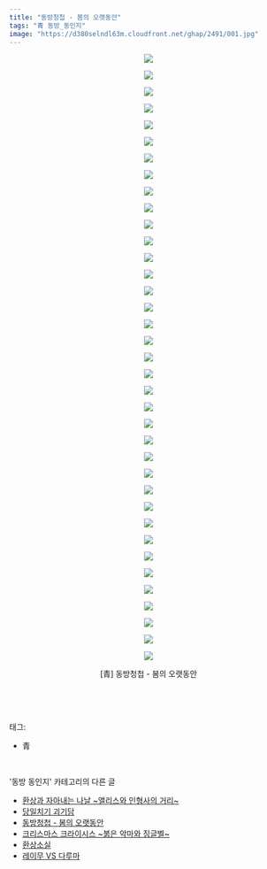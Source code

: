 ```yaml
---
title: "동방청첩 - 봄의 오랫동안"
tags: "青 동방_동인지"
image: "https://d380selndl63m.cloudfront.net/ghap/2491/001.jpg"
---
```

<div class="article">
<p style="text-align: center; clear: none; float: none;"><img src="{{ site.imgserver5 }}/ghap/2491/001.jpg"/></p>
<p style="text-align: center; clear: none; float: none;"><img src="{{ site.imgserver5 }}/ghap/2491/002.jpg"/></p>
<p style="text-align: center; clear: none; float: none;"><img src="{{ site.imgserver5 }}/ghap/2491/003.jpg"/></p>
<p style="text-align: center; clear: none; float: none;"><img src="{{ site.imgserver5 }}/ghap/2491/004.jpg"/></p>
<p style="text-align: center; clear: none; float: none;"><img src="{{ site.imgserver5 }}/ghap/2491/005.jpg"/></p>
<p style="text-align: center; clear: none; float: none;"><img src="{{ site.imgserver5 }}/ghap/2491/006.jpg"/></p>
<p style="text-align: center; clear: none; float: none;"><img src="{{ site.imgserver5 }}/ghap/2491/007.jpg"/></p>
<p style="text-align: center; clear: none; float: none;"><img src="{{ site.imgserver5 }}/ghap/2491/008.jpg"/></p>
<p style="text-align: center; clear: none; float: none;"><img src="{{ site.imgserver5 }}/ghap/2491/009.jpg"/></p>
<p style="text-align: center; clear: none; float: none;"><img src="{{ site.imgserver5 }}/ghap/2491/010.jpg"/></p>
<p style="text-align: center; clear: none; float: none;"><img src="{{ site.imgserver5 }}/ghap/2491/011.jpg"/></p>
<p style="text-align: center; clear: none; float: none;"><img src="{{ site.imgserver5 }}/ghap/2491/012.jpg"/></p>
<p style="text-align: center; clear: none; float: none;"><img src="{{ site.imgserver5 }}/ghap/2491/013.jpg"/></p>
<p style="text-align: center; clear: none; float: none;"><img src="{{ site.imgserver5 }}/ghap/2491/014.jpg"/></p>
<p style="text-align: center; clear: none; float: none;"><img src="{{ site.imgserver5 }}/ghap/2491/015.jpg"/></p>
<p style="text-align: center; clear: none; float: none;"><img src="{{ site.imgserver5 }}/ghap/2491/016.jpg"/></p>
<p style="text-align: center; clear: none; float: none;"><img src="{{ site.imgserver5 }}/ghap/2491/017.jpg"/></p>
<p style="text-align: center; clear: none; float: none;"><img src="{{ site.imgserver5 }}/ghap/2491/018.jpg"/></p>
<p style="text-align: center; clear: none; float: none;"><img src="{{ site.imgserver5 }}/ghap/2491/019.jpg"/></p>
<p style="text-align: center; clear: none; float: none;"><img src="{{ site.imgserver5 }}/ghap/2491/020.jpg"/></p>
<p style="text-align: center; clear: none; float: none;"><img src="{{ site.imgserver5 }}/ghap/2491/021.jpg"/></p>
<p style="text-align: center; clear: none; float: none;"><img src="{{ site.imgserver5 }}/ghap/2491/022.jpg"/></p>
<p style="text-align: center; clear: none; float: none;"><img src="{{ site.imgserver5 }}/ghap/2491/023.jpg"/></p>
<p style="text-align: center; clear: none; float: none;"><img src="{{ site.imgserver5 }}/ghap/2491/024.jpg"/></p>
<p style="text-align: center; clear: none; float: none;"><img src="{{ site.imgserver5 }}/ghap/2491/025.jpg"/></p>
<p style="text-align: center; clear: none; float: none;"><img src="{{ site.imgserver5 }}/ghap/2491/026.jpg"/></p>
<p style="text-align: center; clear: none; float: none;"><img src="{{ site.imgserver5 }}/ghap/2491/027.jpg"/></p>
<p style="text-align: center; clear: none; float: none;"><img src="{{ site.imgserver5 }}/ghap/2491/028.jpg"/></p>
<p style="text-align: center; clear: none; float: none;"><img src="{{ site.imgserver5 }}/ghap/2491/029.jpg"/></p>
<p style="text-align: center; clear: none; float: none;"><img src="{{ site.imgserver5 }}/ghap/2491/030.jpg"/></p>
<p style="text-align: center; clear: none; float: none;"><img src="{{ site.imgserver5 }}/ghap/2491/031.jpg"/></p>
<p style="text-align: center; clear: none; float: none;"><img src="{{ site.imgserver5 }}/ghap/2491/032.jpg"/></p>
<p style="text-align: center; clear: none; float: none;"><img src="{{ site.imgserver5 }}/ghap/2491/033.jpg"/></p>
<p style="text-align: center; clear: none; float: none;"><img src="{{ site.imgserver5 }}/ghap/2491/034.jpg"/></p>
<p style="text-align: center; clear: none; float: none;"><img src="{{ site.imgserver5 }}/ghap/2491/035.jpg"/></p>
<p style="text-align: center; clear: none; float: none;"><img src="{{ site.imgserver5 }}/ghap/2491/036.jpg"/></p>
<p style="text-align: center; clear: none; float: none;"><img src="{{ site.imgserver5 }}/ghap/2491/037.jpg"/></p>
<p style="text-align: center; clear: none; float: none;">[青] 동방청첩 - 봄의 오랫동안</p>
<p><br/></p>
</div><br/>
<div class="tagTrail">
<p>태그: </p>
<ul>
<li>青</li>
</ul>
</div><br/>
<div class="another">
<p>'동방 동인지' 카테고리의 다른 글</p>
<ul>
<li><a href="/ghap_2494">환상과 자아내는 나날 ~앨리스와 인형사의 거리~</a></li>
<li><a href="/ghap_2492">당일치기 괴기담</a></li>
<li><a href="/ghap_2491">동방청첩 - 봄의 오랫동안</a></li>
<li><a href="/ghap_2490">크리스마스 크라이시스 ~붉은 악마와 징글벨~</a></li>
<li><a href="/ghap_2489">환상소실</a></li>
<li><a href="/ghap_2488">레이무 VS 다루마</a></li>
</ul>
</div><br/>
<div class="cb_module cb_fluid">
<div class="cb_wrt cb_profile">
</div><!-- commentList close -->
</div><br/>
